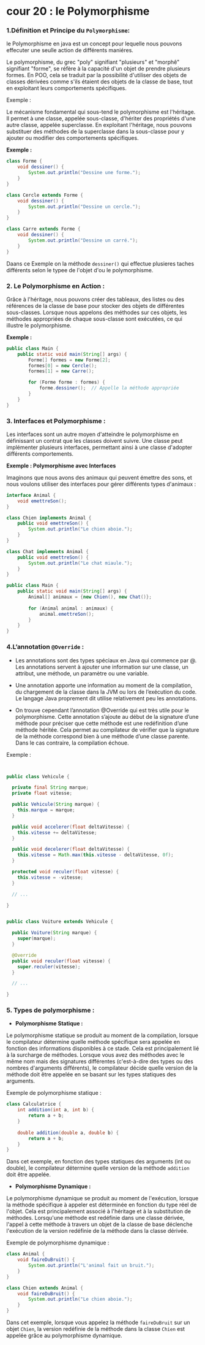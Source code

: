 # cour 20 : le Polymorphisme 

### 1.Définition et Principe du ``Polymorphisme``: 

le Polymorphisme en java est un concept pour lequelle nous pouvons effecuter une seulle action de différents maniéres.

Le polymorphisme, du grec "poly" signifiant "plusieurs" et "morphê" signifiant "forme", se réfère à la capacité d'un objet de prendre plusieurs formes. En POO, cela se traduit par la possibilité d'utiliser des objets de classes dérivées comme s'ils étaient des objets de la classe de base, tout en exploitant leurs comportements spécifiques.


Exemple : 

Le mécanisme fondamental qui sous-tend le polymorphisme est l'héritage. Il permet à une classe, appelée sous-classe, d'hériter des propriétés d'une autre classe, appelée superclasse. En exploitant l'héritage, nous pouvons substituer des méthodes de la superclasse dans la sous-classe pour y ajouter ou modifier des comportements spécifiques.

**Exemple :**

```java
class Forme {
    void dessiner() {
        System.out.println("Dessine une forme.");
    }
}

class Cercle extends Forme {
    void dessiner() {
        System.out.println("Dessine un cercle.");
    }
}

class Carre extends Forme {
    void dessiner() {
        System.out.println("Dessine un carré.");
    }
}
```

Daans ce Exemple on la méthode `dessiner()`  qui effectue plusieres taches différents selon le typee de l'objet d'ou le polymorphisme.

### 2. Le Polymorphisme en Action :

Grâce à l'héritage, nous pouvons créer des tableaux, des listes ou des références de la classe de base pour stocker des objets de différentes sous-classes. Lorsque nous appelons des méthodes sur ces objets, les méthodes appropriées de chaque sous-classe sont exécutées, ce qui illustre le polymorphisme.

**Exemple :**

```java
public class Main {
    public static void main(String[] args) {
        Forme[] formes = new Forme[2];
        formes[0] = new Cercle();
        formes[1] = new Carre();

        for (Forme forme : formes) {
            forme.dessiner();  // Appelle la méthode appropriée
        }
    }
}
```

### 3. Interfaces et Polymorphisme :

Les interfaces sont un autre moyen d'atteindre le polymorphisme en définissant un contrat que les classes doivent suivre. Une classe peut implémenter plusieurs interfaces, permettant ainsi à une classe d'adopter différents comportements.


**Exemple  : Polymorphisme avec Interfaces**

Imaginons que nous avons des animaux qui peuvent émettre des sons, et nous voulons utiliser des interfaces pour gérer différents types d'animaux :

```java
interface Animal {
    void emettreSon();
}

class Chien implements Animal {
    public void emettreSon() {
        System.out.println("Le chien aboie.");
    }
}

class Chat implements Animal {
    public void emettreSon() {
        System.out.println("Le chat miaule.");
    }
}

public class Main {
    public static void main(String[] args) {
        Animal[] animaux = {new Chien(), new Chat()};
        
        for (Animal animal : animaux) {
            animal.emettreSon();
        }
    }
}
```

### 4.L’annotation ``@Override`` :

- Les annotations sont des types spéciaux en Java qui commence par @. Les annotations servent à ajouter une information sur une classe, un attribut, une méthode, un paramètre ou une variable. 

- Une annotation apporte une information au moment de la compilation, du chargement de la classe dans la JVM ou lors de l’exécution du code. Le langage Java proprement dit utilise relativement peu les annotations. 

- On trouve cependant l’annotation @Override qui est très utile pour le polymorphisme. Cette annotation s’ajoute au début de la signature d’une méthode pour préciser que cette méthode est une redéfinition d’une méthode héritée. Cela permet au compilateur de vérifier que la signature de la méthode correspond bien à une méthode d’une classe parente. Dans le cas contraire, la compilation échoue.

Exemple :

```java


public class Vehicule {

  private final String marque;
  private float vitesse;

  public Vehicule(String marque) {
    this.marque = marque;
  }

  public void accelerer(float deltaVitesse) {
    this.vitesse += deltaVitesse;
  }

  public void decelerer(float deltaVitesse) {
    this.vitesse = Math.max(this.vitesse - deltaVitesse, 0f);
  }

  protected void reculer(float vitesse) {
    this.vitesse = -vitesse;
  }

  // ...

}


public class Voiture extends Vehicule {

  public Voiture(String marque) {
    super(marque);
  }

  @Override
  public void reculer(float vitesse) {
    super.reculer(vitesse);
  }

  // ...

}

```

### 5. Types de polymorphisme : 



- **Polymorphisme Statique  :**

Le polymorphisme statique se produit au moment de la compilation, lorsque le compilateur détermine quelle méthode spécifique sera appelée en fonction des informations disponibles à ce stade. Cela est principalement lié à la surcharge de méthodes. Lorsque vous avez des méthodes avec le même nom mais des signatures différentes (c'est-à-dire des types ou des nombres d'arguments différents), le compilateur décide quelle version de la méthode doit être appelée en se basant sur les types statiques des arguments.

Exemple de polymorphisme statique :

```java
class Calculatrice {
    int addition(int a, int b) {
        return a + b;
    }
    
    double addition(double a, double b) {
        return a + b;
    }
}
```

Dans cet exemple, en fonction des types statiques des arguments (int ou double), le compilateur détermine quelle version de la méthode `addition` doit être appelée.

- **Polymorphisme Dynamique  :**

Le polymorphisme dynamique se produit au moment de l'exécution, lorsque la méthode spécifique à appeler est déterminée en fonction du type réel de l'objet. Cela est principalement associé à l'héritage et à la substitution de méthodes. Lorsqu'une méthode est redéfinie dans une classe dérivée, l'appel à cette méthode à travers un objet de la classe de base déclenche l'exécution de la version redéfinie de la méthode dans la classe dérivée.

Exemple de polymorphisme dynamique :

```java
class Animal {
    void faireDuBruit() {
        System.out.println("L'animal fait un bruit.");
    }
}

class Chien extends Animal {
    void faireDuBruit() {
        System.out.println("Le chien aboie.");
    }
}
```

Dans cet exemple, lorsque vous appelez la méthode `faireDuBruit` sur un objet `Chien`, la version redéfinie de la méthode dans la classe `Chien` est appelée grâce au polymorphisme dynamique.



